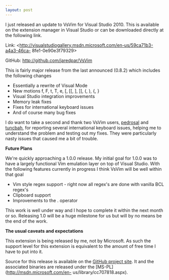 ```yaml
---
layout: post
---
```

I just released an update to VsVim for Visual Studio 2010.  This is available
on the extension manager in Visual Studio or can be downloaded directly at the
following link.

Link: <http://visualstudiogallery.msdn.microsoft.com/en-us/59ca71b3-a4a3-46ca-
8fe1-0e90e3f79329>

GitHub: <http://github.com/jaredpar/VsVim>

This is fairly major release from the last announced (0.8.2) which includes
the following changes

  * Essentially a rewrite of Visual Mode
  * New motions f, F, t, T, e, [, [[, ], ]], (, ), {, } 
  * Visual Studio integration improvements
  * Memory leak fixes
  * Fixes for international keyboard issues 
  * And of course many bug fixes 

I do want to take a second and thank two VsVim users,
[pedrosal](http://github.com/pedrosal) and
[tuncbah](http://github.com/tuncbah), for reporting several international
keyboard issues, helping me to understand the problem and testing out my
fixes.  They were particularly nasty issues that caused me a bit of trouble.

**Future Plans**

We're quickly approaching a 1.0.0 release.  My initial goal for 1.0.0 was to
have a largely functional Vim emulation layer on top of Visual Studio.  With
the following features currently in progress I think VsVim will be well within
that goal

  * Vim style regex support - right now all regex's are done with vanilla BCL regex's 
  * Clipboard support 
  * Improvements to the . operator 

This work is well under way and I hope to complete it within the next month or
so.  Releasing 1.0 will be a huge milestone for us but will by no means be the
end of the work.

**The usual caveats and expectations**

This extension is being released by me, not by Microsoft.  As such the support
level for this extension is equivalent to the amount of free time I have to
put into it.

Source for this release is available on the [GitHub project
site](http://github.com/jaredpar/VsVim).  It and the associated binaries are
released under the [MS-PL](http://msdn.microsoft.com/en-
us/library/cc707818.aspx).


